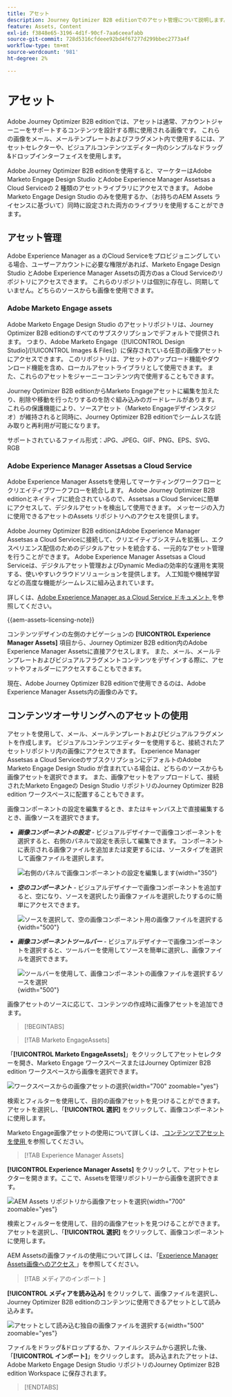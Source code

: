 ```yaml
---
title: アセット
description: Journey Optimizer B2B editionでのアセット管理について説明します。
feature: Assets, Content
exl-id: f3848e65-3196-4d1f-90cf-7aa6ceeafabb
source-git-commit: 728d5316cfdeee92bd4f67277d299bbec2773a4f
workflow-type: tm+mt
source-wordcount: '981'
ht-degree: 2%

---
```


# アセット

Adobe Journey Optimizer B2B editionでは、アセットは通常、アカウントジャーニーをサポートするコンテンツを設計する際に使用される画像です。 これらの画像をメール、メールテンプレートおよびフラグメント内で使用するには、アセットセレクターや、ビジュアルコンテンツエディター内のシンプルなドラッグ&amp;ドロップインターフェイスを使用します。

Adobe Journey Optimizer B2B editionを使用すると、マーケターはAdobe Marketo Engage Design Studio とAdobe Experience Manager Assetsas a Cloud Serviceの 2 種類のアセットライブラリにアクセスできます。 Adobe Marketo Engage Design Studio のみを使用するか、（お持ちのAEM Assets ライセンスに基づいて）同時に設定された両方のライブラリを使用することができます。

## アセット管理

Adobe Experience Manager as a のCloud Serviceをプロビジョニングしている場合、ユーザーアカウントに必要な権限があれば、Marketo Engage Design Studio とAdobe Experience Manager Assetsの両方のas a Cloud Serviceのリポジトリにアクセスできます。 これらのリポジトリは個別に存在し、同期していません。どちらのソースからも画像を使用できます。

### Adobe Marketo Engage assets

Adobe Marketo Engage Design Studio のアセットリポジトリは、Journey Optimizer B2B editionのすべてのサブスクリプションでデフォルトで提供されます。 つまり、Adobe Marketo Engage（[!UICONTROL Design Studio]/[!UICONTROL Images &amp; Files]）に保存されている任意の画像アセットにアクセスできます。 このリポジトリは、アセットのアップロード機能やダウンロード機能を含め、ローカルアセットライブラリとして使用できます。 また、これらのアセットをジャーニーコンテンツ内で使用することもできます。

Journey Optimizer B2B editionからMarketo Engageアセットに編集を加えたり、削除や移動を行ったりするのを防ぐ組み込みのガードレールがあります。 これらの保護機能により、ソースアセット（Marketo Engageデザインスタジオ）が維持されると同時に、Journey Optimizer B2B editionでシームレスな読み取りと再利用が可能になります。

サポートされているファイル形式：JPG、JPEG、GIF、PNG、EPS、SVG、RGB

### Adobe Experience Manager Assetsas a Cloud Service

Adobe Experience Manager Assetsを使用してマーケティングワークフローとクリエイティブワークフローを統合します。 Adobe Journey Optimizer B2B editionとネイティブに統合されているので、Assetsas a Cloud Serviceに簡単にアクセスして、デジタルアセットを検出して使用できます。 メッセージの入力に使用できるアセットのAssets リポジトリへのアクセスを提供します。

Adobe Journey Optimizer B2B editionはAdobe Experience Manager Assetsas a Cloud Serviceに接続して、クリエイティブシステムを拡張し、エクスペリエンス配信のためのデジタルアセットを統合する、一元的なアセット管理を行うことができます。 Adobe Experience Manager Assetsas a Cloud Serviceは、デジタルアセット管理およびDynamic Mediaの効率的な運用を実現する、使いやすいクラウドソリューションを提供します。 人工知能や機械学習などの高度な機能がシームレスに組み込まれています。

詳しくは、[Adobe Experience Manager as a Cloud Service ドキュメント ](https://experienceleague.adobe.com/ja/docs/experience-manager-cloud-service/content/assets/overview) を参照してください。

{{aem-assets-licensing-note}}

コンテンツデザインの左側のナビゲーションの **[!UICONTROL Experience Manager Assets]** 項目から、Journey Optimizer B2B edition内のAdobe Experience Manager Assetsに直接アクセスします。 また、メール、メールテンプレートおよびビジュアルフラグメントコンテンツをデザインする際に、アセットやフォルダーにアクセスすることもできます。

現在、Adobe Journey Optimizer B2B editionで使用できるのは、Adobe Experience Manager Assets内の画像のみです。

## コンテンツオーサリングへのアセットの使用

アセットを使用して、メール、メールテンプレートおよびビジュアルフラグメントを作成します。 ビジュアルコンテンツエディターを使用すると、接続されたアセットリポジトリ内の画像にアクセスできます。 Experience Manager Assetsas a Cloud ServiceのサブスクリプションにデフォルトのAdobe Marketo Engage Design Studio が含まれている場合は、どちらのソースからも画像アセットを選択できます。 また、画像アセットをアップロードして、接続されたMarketo Engageの Design Studio リポジトリのJourney Optimizer B2B edition ワークスペースに配置することもできます。

画像コンポーネントの設定を編集するとき、またはキャンバス上で直接編集するとき、画像ソースを選択できます。

* **_画像コンポーネントの設定_** - ビジュアルデザイナーで画像コンポーネントを選択すると、右側のパネルで設定を表示して編集できます。 コンポーネントに表示される画像ファイルを追加または変更するには、ソースタイプを選択して画像ファイルを選択します。

  ![ 右側のパネルで画像コンポーネントの設定を編集します ](./assets/content-assets-image-settings.png){width="350"}

* **_空のコンポーネント_** - ビジュアルデザイナーで画像コンポーネントを追加すると、空になり、ソースを選択したり画像ファイルを選択したりするのに簡単にアクセスできます。

  ![ ソースを選択して、空の画像コンポーネント用の画像ファイルを選択する ](./assets/content-assets-image-component-empty.png){width="500"}

* **_画像コンポーネントツールバー_** - ビジュアルデザイナーで画像コンポーネントを選択すると、ツールバーを使用してソースを簡単に選択し、画像ファイルを選択できます。

  ![ ツールバーを使用して、画像コンポーネントの画像ファイルを選択するソースを選択 ](./assets/content-assets-image-toolbar-settings.png){width="500"}

画像アセットのソースに応じて、コンテンツの作成時に画像アセットを追加できます。

>[!BEGINTABS]

>[!TAB Marketo EngageAssets]

「**[!UICONTROL Marketo EngageAssets]**」をクリックしてアセットセレクターを開き、Marketo Engage ワークスペースまたはJourney Optimizer B2B edition ワークスペースから画像を選択できます。

![ ワークスペースからの画像アセットの選択 ](./assets/content-assets-image-me-selected.png){width="700" zoomable="yes"}

検索とフィルターを使用して、目的の画像アセットを見つけることができます。 アセットを選択し、「**[!UICONTROL 選択]** をクリックして、画像コンポーネントに使用します。

Marketo Engage画像アセットの使用について詳しくは、[ コンテンツでアセットを使用 ](./marketo-engage-design-studio.md#use-assets-in-your-content) を参照してください。

>[!TAB Experience Manager Assets]

**[!UICONTROL Experience Manager Assets]** をクリックして、アセットセレクターを開きます。ここで、Assetsを管理リポジトリーから画像を選択できます。

![AEM Assets リポジトリから画像アセットを選択 ](./assets/content-assets-image-aem-selected.png){width="700" zoomable="yes"}

検索とフィルターを使用して、目的の画像アセットを見つけることができます。 アセットを選択し、「**[!UICONTROL 選択]** をクリックして、画像コンポーネントに使用します。

AEM Assetsの画像ファイルの使用について詳しくは、「[Experience Manager Assets画像へのアクセス ](./aem-assets.md#access-aem-assets-images)」を参照してください。

>[!TAB  メディアのインポート ]

**[!UICONTROL メディアを読み込み]** をクリックして、画像ファイルを選択し、Journey Optimizer B2B editionのコンテンツに使用できるアセットとして読み込みます。

![ アセットとして読み込む独自の画像ファイルを選択する ](./assets/content-assets-image-import-file-selected.png){width="500" zoomable="yes"}

ファイルをドラッグ&amp;ドロップするか、ファイルシステムから選択した後、「**[!UICONTROL インポート]**」をクリックします。 読み込まれたアセットは、Adobe Marketo Engage Design Studio リポジトリのJourney Optimizer B2B edition Workspace に保存されます。

>[!ENDTABS]

